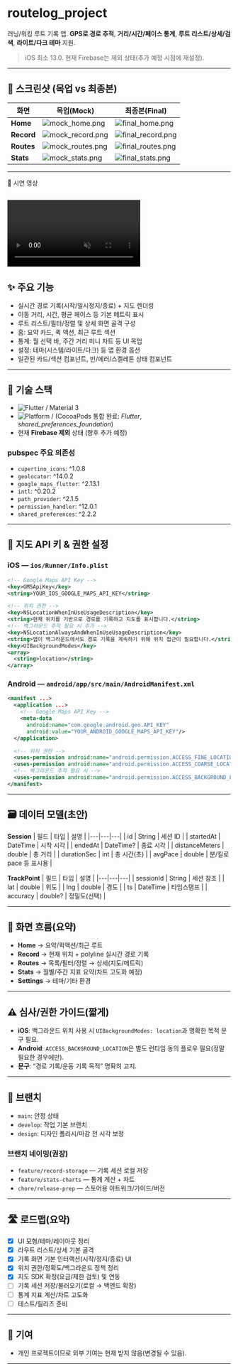 # routelog_project

러닝/워킹 루트 기록 앱. **GPS로 경로 추적**, **거리/시간/페이스 통계**, **루트 리스트/상세/검색**, **라이트/다크 테마** 지원.

> iOS 최소 13.0. 현재 Firebase는 제외 상태(추가 예정 시점에 재설정).

---

## 📸 스크린샷 (목업 vs 최종본)

| 화면 | 목업(Mock) | 최종본(Final) |
|---|---|---|
| **Home** | ![mock_home.png](docs/img/mock_home.png) | ![final_home.png](docs/img/final_home.png) |
| **Record** | ![mock_record.png](docs/img/mock_record.png) | ![final_record.png](docs/img/final_record.png) |
| **Routes** | ![mock_routes.png](docs/img/mock_routes.png) | ![final_routes.png](docs/img/final_routes.png) |
| **Stats** | ![mock_stats.png](docs/img/mock_stats.png) | ![final_stats.png](docs/img/final_stats.png) |

---

🎥 시연 영상

<video src="demo.mp4" autoplay muted loop playsinline
       style="max-width:100%;height:auto;"></video>
---

## ✨ 주요 기능
- 실시간 경로 기록(시작/일시정지/종료) + 지도 렌더링
- 이동 거리, 시간, 평균 페이스 등 기본 메트릭 표시
- 루트 리스트/필터/정렬 및 상세 화면 골격 구성
- 홈: 요약 카드, 퀵 액션, 최근 루트 섹션
- 통계: 월 선택 바, 주간 거리 미니 차트 등 UI 목업
- 설정: 테마(시스템/라이트/다크) 등 앱 환경 옵션
- 일관된 카드/섹션 컴포넌트, 빈/에러/스켈레톤 상태 컴포넌트

---

## 🧩 기술 스택
- ![Flutter](https://img.shields.io/badge/Flutter-3.x-blue) / Material 3
- ![Platform](https://img.shields.io/badge/iOS-13%2B-lightgrey) / (CocoaPods 통합 완료: *Flutter*, *shared_preferences_foundation*)
- 현재 **Firebase 제외** 상태 (향후 추가 예정)

### pubspec 주요 의존성
- `cupertino_icons`: ^1.0.8
- `geolocator`: ^14.0.2
- `google_maps_flutter`: ^2.13.1
- `intl`: ^0.20.2
- `path_provider`: ^2.1.5
- `permission_handler`: ^12.0.1
- `shared_preferences`: ^2.2.2

---

## 🔑 지도 API 키 & 권한 설정

### iOS — `ios/Runner/Info.plist`
```xml
<!-- Google Maps API Key -->
<key>GMSApiKey</key>
<string>YOUR_IOS_GOOGLE_MAPS_API_KEY</string>

<!-- 위치 권한 -->
<key>NSLocationWhenInUseUsageDescription</key>
<string>현재 위치를 기반으로 경로를 기록하고 지도를 표시합니다.</string>
<!-- 백그라운드 추적 필요 시 추가 -->
<key>NSLocationAlwaysAndWhenInUseUsageDescription</key>
<string>앱이 백그라운드에서도 경로 기록을 계속하기 위해 위치 접근이 필요합니다.</string>
<key>UIBackgroundModes</key>
<array>
  <string>location</string>
</array>
```

### Android — `android/app/src/main/AndroidManifest.xml`
```xml
<manifest ...>
  <application ...>
    <!-- Google Maps API Key -->
    <meta-data
      android:name="com.google.android.geo.API_KEY"
      android:value="YOUR_ANDROID_GOOGLE_MAPS_API_KEY"/>
  </application>

  <!-- 위치 권한 -->
  <uses-permission android:name="android.permission.ACCESS_FINE_LOCATION" />
  <uses-permission android:name="android.permission.ACCESS_COARSE_LOCATION" />
  <!-- 백그라운드 추적 필요 시 -->
  <uses-permission android:name="android.permission.ACCESS_BACKGROUND_LOCATION" />
</manifest>
```

---

## 🗃️ 데이터 모델(초안)

**Session**
| 필드 | 타입 | 설명 |
|---|---|---|
| id | String | 세션 ID |
| startedAt | DateTime | 시작 시각 |
| endedAt | DateTime? | 종료 시각 |
| distanceMeters | double | 총 거리 |
| durationSec | int | 총 시간(초) |
| avgPace | double | 분/킬로 pace 등 표시용 |

**TrackPoint**
| 필드 | 타입 | 설명 |
|---|---|---|
| sessionId | String | 세션 참조 |
| lat | double | 위도 |
| lng | double | 경도 |
| ts | DateTime | 타임스탬프 |
| accuracy | double? | 정밀도(선택) |

---

## 📱 화면 흐름(요약)
- **Home** → 요약/퀵액션/최근 루트  
- **Record** → 현재 위치 + polyline 실시간 경로 기록  
- **Routes** → 목록/필터/정렬 → 상세(지도/메트릭)  
- **Stats** → 월별/주간 지표 요약(차트 고도화 예정)  
- **Settings** → 테마/기타 환경

---

## ⚠️ 심사/권한 가이드(짧게)
- **iOS**: 백그라운드 위치 사용 시 `UIBackgroundModes: location`과 명확한 목적 문구 필요.  
- **Android**: `ACCESS_BACKGROUND_LOCATION`은 별도 런타임 동의 플로우 필요(정말 필요한 경우에만).  
- **문구**: “경로 기록/운동 기록 목적” 명확히 고지.

---

## 🧭 브랜치
- `main`: 안정 상태
- `develop`: 작업 기본 브랜치
- `design`: 디자인 폴리시/마감 전 시각 보정

### 브랜치 네이밍(권장)
- `feature/record-storage` — 기록 세션 로컬 저장  
- `feature/stats-charts` — 통계 계산 + 차트  
- `chore/release-prep` — 스토어용 아트워크/가이드/버전

---

## 🛣️ 로드맵(요약)
- [x] UI 모형/테마/레이아웃 정리
- [x] 라우트 리스트/상세 기본 골격
- [x] 기록 화면 기본 인터랙션(시작/정지/종료) UI
- [x] 위치 권한/정확도/백그라운드 정책 정리
- [x] 지도 SDK 확정(요금/제한 검토) 및 연동
- [ ] 기록 세션 저장/불러오기(로컬 → 백엔드 확장)
- [ ] 통계 지표 계산/차트 고도화
- [ ] 테스트/릴리즈 준비

---

## 🙌 기여
- 개인 프로젝트이므로 외부 기여는 현재 받지 않음(변경될 수 있음).

---
